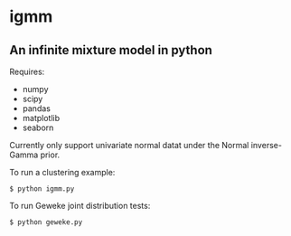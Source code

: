 # igmm
## An infinite mixture model in python

Requires:
- numpy
- scipy
- pandas
- matplotlib
- seaborn

Currently only support univariate normal datat under the Normal inverse-Gamma prior.

To run a clustering example:

    $ python igmm.py
    
To run Geweke joint distribution tests:

    $ python geweke.py
